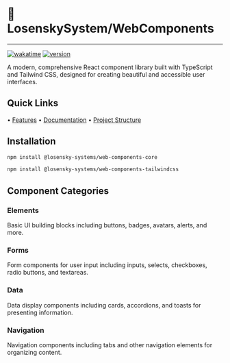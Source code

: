 # 🧩 LosenskySystem/WebComponents

---

[![wakatime](https://wakatime.com/badge/user/018dd279-af88-40d4-86db-db3b3100ed1e/project/05768e5b-7dd1-4b48-b429-224d367dacc7.svg)](https://wakatime.com/badge/user/018dd279-af88-40d4-86db-db3b3100ed1e/project/05768e5b-7dd1-4b48-b429-224d367dacc7)
[![version](https://img.shields.io/badge/version-0.1.1-blue.svg)](https://github.com/losensky-systems/web-components)

A modern, comprehensive React component library built with TypeScript and Tailwind CSS, designed for creating beautiful and accessible user interfaces.

## Quick Links

• [Features](#features) • [Documentation](#documentation) • [Project Structure](#project-structure)

## Installation

```bash
npm install @losensky-systems/web-components-core
```

```bash
npm install @losensky-systems/web-components-tailwindcss
```

## Component Categories

### Elements
Basic UI building blocks including buttons, badges, avatars, alerts, and more.

### Forms
Form components for user input including inputs, selects, checkboxes, radio buttons, and textareas.

### Data
Data display components including cards, accordions, and toasts for presenting information.

### Navigation
Navigation components including tabs and other navigation elements for organizing content.